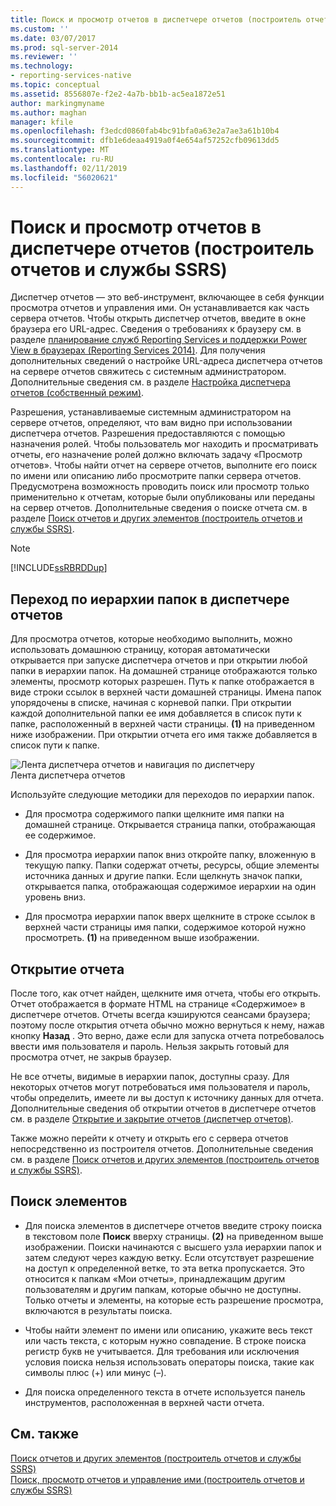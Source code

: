 ```yaml
---
title: Поиск и просмотр отчетов в диспетчере отчетов (построитель отчетов и службы SSRS) | Документация Майкрософт
ms.custom: ''
ms.date: 03/07/2017
ms.prod: sql-server-2014
ms.reviewer: ''
ms.technology:
- reporting-services-native
ms.topic: conceptual
ms.assetid: 8556807e-f2e2-4a7b-bb1b-ac5ea1872e51
author: markingmyname
ms.author: maghan
manager: kfile
ms.openlocfilehash: f3edcd0860fab4bc91bfa0a63e2a7ae3a61b10b4
ms.sourcegitcommit: dfb1e6deaa4919a0f4e654af57252cfb09613dd5
ms.translationtype: MT
ms.contentlocale: ru-RU
ms.lasthandoff: 02/11/2019
ms.locfileid: "56020621"
---
```

# <a name="finding-and-viewing-reports-in-report-manager-report-builder-and-ssrs"></a>Поиск и просмотр отчетов в диспетчере отчетов (построитель отчетов и службы SSRS)
  Диспетчер отчетов — это веб-инструмент, включающее в себя функции просмотра отчетов и управления ими. Он устанавливается как часть сервера отчетов. Чтобы открыть диспетчер отчетов, введите в окне браузера его URL-адрес. Сведения о требованиях к браузеру см. в разделе [планирование служб Reporting Services и поддержки Power View в браузерах &#40;Reporting Services 2014&#41;](../browser-support-for-reporting-services-and-power-view.md). Для получения дополнительных сведений о настройке URL-адреса диспетчера отчетов на сервере отчетов свяжитесь с системным администратором. Дополнительные сведения см. в разделе [Настройка диспетчера отчетов (собственный режим)](../report-server/configure-web-portal.md).  
  
 Разрешения, устанавливаемые системным администратором на сервере отчетов, определяют, что вам видно при использовании диспетчера отчетов. Разрешения предоставляются с помощью назначения ролей. Чтобы пользователь мог находить и просматривать отчеты, его назначение ролей должно включать задачу «Просмотр отчетов». Чтобы найти отчет на сервере отчетов, выполните его поиск по имени или описанию либо просмотрите папки сервера отчетов. Предусмотрена возможность проводить поиск или просмотр только применительно к отчетам, которые были опубликованы или переданы на сервер отчетов. Дополнительные сведения о поиске отчета см. в разделе [Поиск отчетов и других элементов (построитель отчетов и службы SSRS)](searching-for-reports-and-other-items-report-builder-and-ssrs.md).  
  
> [!NOTE]  
>  [!INCLUDE[ssRBRDDup](../../includes/ssrbrddup-md.md)]  
  
## <a name="navigating-the-folder-hierarchy-in-report-manager"></a>Переход по иерархии папок в диспетчере отчетов  
 Для просмотра отчетов, которые необходимо выполнить, можно использовать домашнюю страницу, которая автоматически открывается при запуске диспетчера отчетов и при открытии любой папки в иерархии папок. На домашней странице отображаются только элементы, просмотр которых разрешен. Путь к папке отображается в виде строки ссылок в верхней части домашней страницы. Имена папок упорядочены в списке, начиная с корневой папки. При открытии каждой дополнительной папки ее имя добавляется в список пути к папке, расположенный в верхней части страницы. **(1)** на приведенном ниже изображении. При открытии отчета его имя также добавляется в список пути к папке.  
  
 ![Лента диспетчера отчетов и навигация по диспетчеру](../media/rs-reportmanager-ribbon.gif "Лента диспетчера отчетов и навигация по диспетчеру")  
Лента диспетчера отчетов  
  
 Используйте следующие методики для переходов по иерархии папок.  
  
-   Для просмотра содержимого папки щелкните имя папки на домашней странице. Открывается страница папки, отображающая ее содержимое.  
  
-   Для просмотра иерархии папок вниз откройте папку, вложенную в текущую папку. Папки содержат отчеты, ресурсы, общие элементы источника данных и другие папки. Если щелкнуть значок папки, открывается папка, отображающая содержимое иерархии на один уровень вниз.  
  
-   Для просмотра иерархии папок вверх щелкните в строке ссылок в верхней части страницы имя папки, содержимое которой нужно просмотреть. **(1)** на приведенном выше изображении.  
  
## <a name="opening-a-report"></a>Открытие отчета  
 После того, как отчет найден, щелкните имя отчета, чтобы его открыть. Отчет отображается в формате HTML на странице «Содержимое» в диспетчере отчетов. Отчеты всегда кэшируются сеансами браузера; поэтому после открытия отчета обычно можно вернуться к нему, нажав кнопку **Назад** . Это верно, даже если для запуска отчета потребовалось ввести имя пользователя и пароль. Нельзя закрыть готовый для просмотра отчет, не закрыв браузер.  
  
 Не все отчеты, видимые в иерархии папок, доступны сразу. Для некоторых отчетов могут потребоваться имя пользователя и пароль, чтобы определить, имеете ли вы доступ к источнику данных для отчета. Дополнительные сведения об открытии отчетов в диспетчере отчетов см. в разделе [Открытие и закрытие отчетов (диспетчер отчетов)](../reports/open-and-close-a-report-report-manager.md).  
  
 Также можно перейти к отчету и открыть его с сервера отчетов непосредственно из построителя отчетов. Дополнительные сведения см. в разделе [Поиск отчетов и других элементов (построитель отчетов и службы SSRS)](searching-for-reports-and-other-items-report-builder-and-ssrs.md).  
  
## <a name="to-search-for-a-items"></a>Поиск элементов  
  
-   Для поиска элементов в диспетчере отчетов введите строку поиска в текстовом поле **Поиск** вверху страницы. **(2)** на приведенном выше изображении. Поиски начинаются с высшего узла иерархии папок и затем следуют через каждую ветку. Если отсутствует разрешение на доступ к определенной ветке, то эта ветка пропускается. Это относится к папкам «Мои отчеты», принадлежащим другим пользователям и другим папкам, которые обычно не доступны. Только отчеты и элементы, на которые есть разрешение просмотра, включаются в результаты поиска.  
  
-   Чтобы найти элемент по имени или описанию, укажите весь текст или часть текста, с которым нужно совпадение. В строке поиска регистр букв не учитывается. Для требования или исключения условия поиска нельзя использовать операторы поиска, такие как символы плюс (+) или минус (–).  
  
-   Для поиска определенного текста в отчете используется панель инструментов, расположенная в верхней части отчета.  
  
## <a name="see-also"></a>См. также  
 [Поиск отчетов и других элементов (построитель отчетов и службы SSRS)](searching-for-reports-and-other-items-report-builder-and-ssrs.md)   
 [Поиск, просмотр отчетов и управление ими (построитель отчетов и службы SSRS)](finding-viewing-and-managing-reports-report-builder-and-ssrs.md)  
  
  
